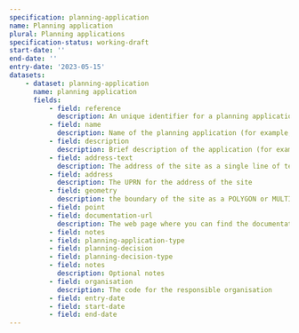 ```yaml
---
specification: planning-application
name: Planning application
plural: Planning applications
specification-status: working-draft
start-date: ''
end-date: ''
entry-date: '2023-05-15'
datasets:
    - dataset: planning-application
      name: planning application
      fields:
          - field: reference
            description: An unique identifier for a planning application
          - field: name
            description: Name of the planning application (for example, "Residential alteration to Downton House")
          - field: description
            description: Brief description of the application (for example, "Alterations to two windows on the southern elevation of the 3rd floor flat")
          - field: address-text
            description: The address of the site as a single line of text
          - field: address
            description: The UPRN for the address of the site
          - field: geometry
            description: the boundary of the site as a POLYGON or MULTIPOLYGON, with points in the EPSG 4326 coordinate reference system, and WGS85 datum, encoded in Well-Known Text (WKT) representation of geometry
          - field: point
          - field: documentation-url
            description: The web page where you can find the documentation for the planning application.
          - field: notes
          - field: planning-application-type
          - field: planning-decision
          - field: planning-decision-type
          - field: notes
            description: Optional notes
          - field: organisation
            description: The code for the responsible organisation
          - field: entry-date   
          - field: start-date
          - field: end-date
---
```

